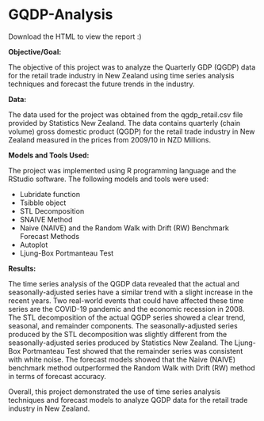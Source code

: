 # GQDP-Analysis

Download the HTML to view the report :) 

**Objective/Goal:**

The objective of this project was to analyze the Quarterly GDP (QGDP) data for the retail trade industry in New Zealand using time series analysis techniques and forecast the future trends in the industry.


**Data:**

The data used for the project was obtained from the qgdp_retail.csv file provided by Statistics New Zealand. The data contains quarterly (chain volume) gross domestic product (QGDP) for the retail trade industry in New Zealand measured in the prices from 2009/10 in NZD Millions.


**Models and Tools Used:** 

The project was implemented using R programming language and the RStudio software. The following models and tools were used:

- Lubridate function
- Tsibble object
- STL Decomposition
- SNAIVE Method
- Naive (NAIVE) and the Random Walk with Drift (RW) Benchmark Forecast Methods
- Autoplot
- Ljung-Box Portmanteau Test


**Results:**

The time series analysis of the QGDP data revealed that the actual and seasonally-adjusted series have a similar trend with a slight increase in the recent years. Two real-world events that could have affected these time series are the COVID-19 pandemic and the economic recession in 2008. The STL decomposition of the actual QGDP series showed a clear trend, seasonal, and remainder components. The seasonally-adjusted series produced by the STL decomposition was slightly different from the seasonally-adjusted series produced by Statistics New Zealand. The Ljung-Box Portmanteau Test showed that the remainder series was consistent with white noise. The forecast models showed that the Naive (NAIVE) benchmark method outperformed the Random Walk with Drift (RW) method in terms of forecast accuracy.

Overall, this project demonstrated the use of time series analysis techniques and forecast models to analyze QGDP data for the retail trade industry in New Zealand.

